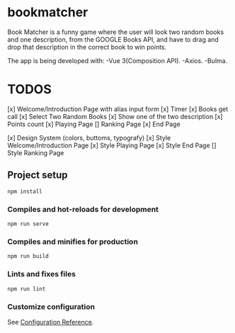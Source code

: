 # bookmatcher
Book Matcher is a funny game where the user will look two random books and one description, from the GOOGLE Books API, and have to drag and drop that description in the correct book to win points. 

The app is being developed with: 
-Vue 3(Composition API).
-Axios.
-Bulma. 


# TODOS

[x] Welcome/Introduction Page with alias input form 
[x] Timer
[x] Books get call 
[x] Select Two Random Books
[x] Show one of the two description
[x] Points count 
[x] Playing Page
[] Ranking Page 
[x] End Page 

[x] Design System (colors, buttoms, typografy)
[x] Style Welcome/Introduction Page
[x] Style Playing Page
[x] Style End Page
[] Style Ranking Page

## Project setup
```
npm install
```

### Compiles and hot-reloads for development
```
npm run serve
```

### Compiles and minifies for production
```
npm run build
```

### Lints and fixes files
```
npm run lint
```

### Customize configuration
See [Configuration Reference](https://cli.vuejs.org/config/).
